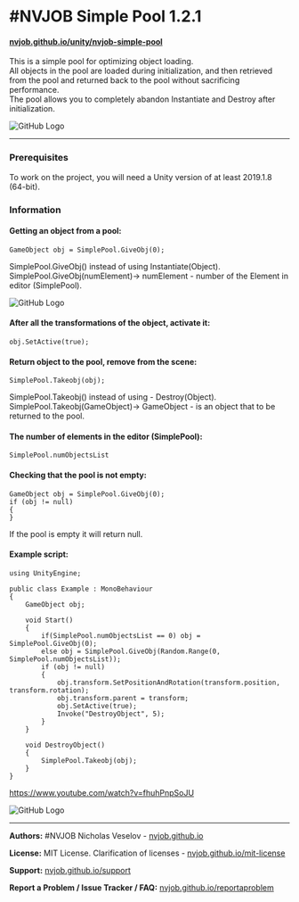 # #NVJOB Simple Pool 1.2.1
#### [nvjob.github.io/unity/nvjob-simple-pool](https://nvjob.github.io/unity/nvjob-simple-pool)

This is a simple pool for optimizing object loading.<br>
All objects in the pool are loaded during initialization, and then retrieved from the pool and returned back to the pool without sacrificing performance.<br>
The pool allows you to completely abandon Instantiate and Destroy after initialization.

![GitHub Logo](https://raw.githubusercontent.com/nvjob/nvjob.github.io/master/repo/unity%20assets/nvjob%20simple%20pool/12/pic/1.gif)

-------------------------------------------------------------------

### Prerequisites

To work on the project, you will need a Unity version of at least 2019.1.8 (64-bit).

### Information

#### Getting an object from a pool:
```
GameObject obj = SimplePool.GiveObj(0);
```
SimplePool.GiveObj() instead of using Instantiate(Object).<br>
SimplePool.GiveObj(numElement)-> numElement - number of the Element in editor (SimplePool).

![GitHub Logo](https://raw.githubusercontent.com/nvjob/nvjob.github.io/master/repo/unity%20assets/nvjob%20simple%20pool/12/pic/3.jpg)

#### After all the transformations of the object, activate it:
```
obj.SetActive(true);
```
#### Return object to the pool, remove from the scene:
```
SimplePool.Takeobj(obj);
```
SimplePool.Takeobj() instead of using - Destroy(Object).<br>
SimplePool.Takeobj(GameObject)-> GameObject - is an object that to be returned to the pool.

#### The number of elements in the editor (SimplePool):
```
SimplePool.numObjectsList
```
#### Checking that the pool is not empty:
```
GameObject obj = SimplePool.GiveObj(0);
if (obj != null)
{
}
```
If the pool is empty it will return null.

#### Example script:
```
using UnityEngine;

public class Example : MonoBehaviour
{
    GameObject obj;

    void Start()
    {
        if(SimplePool.numObjectsList == 0) obj = SimplePool.GiveObj(0);
        else obj = SimplePool.GiveObj(Random.Range(0, SimplePool.numObjectsList));
        if (obj != null)
        {
            obj.transform.SetPositionAndRotation(transform.position, transform.rotation);
            obj.transform.parent = transform;
            obj.SetActive(true);
            Invoke("DestroyObject", 5);
        }
    }

    void DestroyObject()
    {
        SimplePool.Takeobj(obj);
    }
}
```

https://www.youtube.com/watch?v=fhuhPnpSoJU

![GitHub Logo](https://raw.githubusercontent.com/nvjob/nvjob.github.io/master/repo/unity%20assets/nvjob%20simple%20pool/12/pic/1.jpg)

-------------------------------------------------------------------

**Authors:** #NVJOB Nicholas Veselov - [nvjob.github.io](https://nvjob.github.io)

**License:** MIT License. Clarification of licenses - [nvjob.github.io/mit-license](https://nvjob.github.io/mit-license)

**Support:** [nvjob.github.io/support](https://nvjob.github.io/support)

**Report a Problem / Issue Tracker / FAQ:** [nvjob.github.io/reportaproblem](https://nvjob.github.io/reportaproblem)
